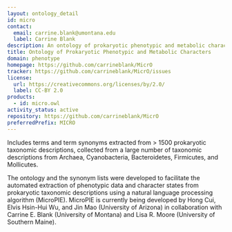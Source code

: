```yaml
---
layout: ontology_detail
id: micro
contact:
  email: carrine.blank@umontana.edu
  label: Carrine Blank
description: An ontology of prokaryotic phenotypic and metabolic characters
title: Ontology of Prokaryotic Phenotypic and Metabolic Characters
domain: phenotype
homepage: https://github.com/carrineblank/MicrO
tracker: https://github.com/carrineblank/MicrO/issues
license:
  url: https://creativecommons.org/licenses/by/2.0/
  label: CC-BY 2.0
products:
  - id: micro.owl
activity_status: active
repository: https://github.com/carrineblank/MicrO
preferredPrefix: MICRO
---
```


Includes terms and term synonyms extracted from > 1500 prokaryotic taxonomic descriptions, collected from a large number of taxonomic descriptions from Archaea, Cyanobacteria, Bacteroidetes, Firmicutes, and Mollicutes.

The ontology and the synonym lists were developed to facilitate the automated extraction of phenotypic data and character states from prokaryotic taxonomic descriptions using a natural language processing algorithm (MicroPIE). MicroPIE is currently being developed by Hong Cui, Elvis Hsin-Hui Wu, and Jin Mao (University of Arizona) in collaboration with Carrine E. Blank (University of Montana) and Lisa R. Moore (University of Southern Maine).
